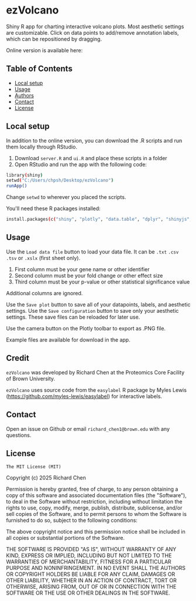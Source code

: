 # ezVolcano
Shiny R app for charting interactive volcano plots. Most aesthetic settings are customizable. Click on data points to add/remove annotation labels, which can be repositioned by dragging.

Online version is available here: 

## Table of Contents
- [Local setup](#local-setup)
- [Usage](#usage)
- [Authors](#authors)
- [Contact](#contact)
- [License](#license)

## Local setup
In addition to the online version, you can download the .R scripts and run them locally through RStudio. 

1. Download `server.R` and `ui.R` and place these scripts in a folder
2. Open RStudio and run the app with the following code:

```bash
library(shiny)
setwd("C:/Users/chpsh/Desktop/ezVolcano")
runApp()
```
Change `setwd` to wherever you placed the scripts.

You'll need these R packages installed:

```bash
install.packages(c("shiny", "plotly", "data.table", "dplyr", "shinyjs", "readxl"))
```

## Usage
Use the `Load data file` button to load your data file. It can be `.txt` `.csv` `.tsv` or `.xslx` (first sheet only).

1. First column must be your gene name or other identifier
2. Second column must be your fold change or other effect size
3. Third column must be your p-value or other statistical significance value

Additional columns are ignored.

Use the `Save plot` button to save all of your datapoints, labels, and aesthetic settings. 
Use the `Save configuration` button to save only your aesthetic settings. 
These save files can be reloaded for later use.

Use the camera button on the Plotly toolbar to export as .PNG file.

Example files are available for download in the app.

## Credit
`ezVolcano` was developed by Richard Chen at the Proteomics Core Facility of Brown University.

`ezVolcano` uses source code from the `easylabel` R package by Myles Lewis (https://github.com/myles-lewis/easylabel) for interactive labels.

## Contact
Open an issue on Github or email `richard_chen1@brown.edu` with any questions.

## License
`The MIT License (MIT)`

Copyright (c) 2025 Richard Chen

Permission is hereby granted, free of charge, to any person obtaining a copy of this software and associated documentation files (the "Software"), to deal in the Software without restriction, including without limitation the rights to use, copy, modify, merge, publish, distribute, sublicense, and/or sell copies of the Software, and to permit persons to whom the Software is furnished to do so, subject to the following conditions:

The above copyright notice and this permission notice shall be included in all copies or substantial portions of the Software.

THE SOFTWARE IS PROVIDED "AS IS", WITHOUT WARRANTY OF ANY KIND, EXPRESS OR IMPLIED, INCLUDING BUT NOT LIMITED TO THE WARRANTIES OF MERCHANTABILITY, FITNESS FOR A PARTICULAR PURPOSE AND NONINFRINGEMENT. IN NO EVENT SHALL THE AUTHORS OR COPYRIGHT HOLDERS BE LIABLE FOR ANY CLAIM, DAMAGES OR OTHER LIABILITY, WHETHER IN AN ACTION OF CONTRACT, TORT OR OTHERWISE, ARISING FROM, OUT OF OR IN CONNECTION WITH THE SOFTWARE OR THE USE OR OTHER DEALINGS IN THE SOFTWARE.

